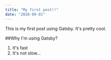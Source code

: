 ```yaml
---
title: "My first post!!"
date: "2020-09-01"
---
```


This is my first post using Gatsby. It's pretty cool.

##Why I'm using Gatsby?

1. It's fast
2. It's not slow...
